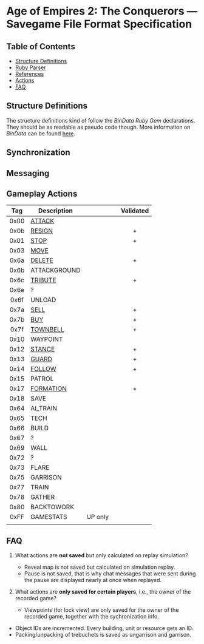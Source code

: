 # Age of Empires 2: The Conquerors &mdash; Savegame File Format Specification

## Table of Contents

* [Structure Definitions](#structure-definitions)
* [Ruby Parser](parser)
* [References](references)
* [Actions](#actions)
* [FAQ](#faq)

## Structure Definitions
The structure definitions kind of follow the *BinData Ruby Gem* declarations. They should be as readable as pseudo code though.
More information on *BinData* can be found [here](https://github.com/dmendel/bindata/wiki).

## Synchronization

## Messaging

## Gameplay Actions

|  Tag  | Description                                  |   |   | Validated |
|:-----:|----------------------------------------------|---|---|:---:|
| 0x00  | [ATTACK](spec/body/actions/00-attack.md)     |   |   |   |
| 0x0b  | [RESIGN](spec/body/actions/0b-resign.md)     |   |   | + |
| 0x01  | [STOP](spec/body/actions/01-stop.md)         |   |   | + |
| 0x03  | [MOVE](spec/body/actions/03-move.md)         |   |   |   |
| 0x6a  | [DELETE](spec/body/actions/6a-delete.md)     |   |   | + |
| 0x6b  | ATTACKGROUND |   |   |   |
| 0x6c  | [TRIBUTE](spec/body/actions/6c-tribute.md)   |   |   | + |
| 0x6e  | ?            |   |   |   |
| 0x6f  | UNLOAD       |   |   |   |
| 0x7a  | [SELL](spec/body/actions/7a-sell.md)         |   |   | + |
| 0x7b  | [BUY](spec/body/actions/7b-buy.md)           |   |   | + |
| 0x7f  | [TOWNBELL](spec/body/actions/7f-townbell.md) |   |   | + |
| 0x10  | WAYPOINT     |   |   |   |
| 0x12  | [STANCE](spec/body/actions/12-stance.md)        |   |   | + |
| 0x13  | [GUARD](spec/body/actions/13-guard.md)        |   |   | + |
| 0x14  | [FOLLOW](spec/body/actions/14-follow.md)       |   |   | + |
| 0x15  | PATROL       |   |   |   |
| 0x17  | [FORMATION](spec/body/actions/17-formation.md)    |   |   | + |
| 0x18  | SAVE         |   |   |   |
| 0x64  | AI_TRAIN     |   |   |   |
| 0x65  | TECH         |   |   |   |
| 0x66  | BUILD        |   |   |   |
| 0x67  | ?            |   |   |   |
| 0x69  | WALL         |   |   |   |
| 0x72  | ?            |   |   |   |
| 0x73  | FLARE        |   |   |   |
| 0x75  | GARRISON     |   |   |   |
| 0x77  | TRAIN        |   |   |   |
| 0x78  | GATHER       |   |   |   |
| 0x80  | BACKTOWORK   |   |   |   |
| 0xFF  | GAMESTATS    | UP only  |   |   |
|   |   |   |   |   |

## FAQ

1. What actions are __not saved__ but only calculated on replay simulation?
    - Reveal map is not saved but calculated on simulation replay.
    - Pause is not saved, that is why chat messages that were sent during the pause are displayed nearly at once when replayed.

2. What actions are __only saved for certain players__, i.e., the owner of the recorded game?
    - Viewpoints (for lock view) are only saved for the owner of the recorded game, together with the sychronization info.
    
- Object IDs are incremented. Every building, unit or resource gets an ID.
- Packing/unpacking of trebuchets is saved as ungarrison and garrison.
